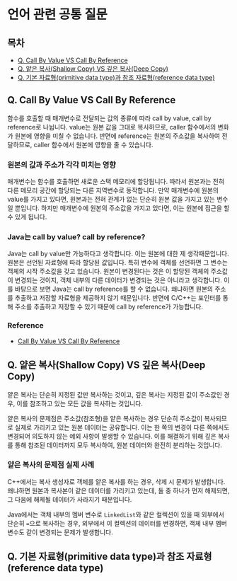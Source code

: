 # 언어 관련 공통 질문

## 목차
- [Q. Call By Value VS Call By Reference](#q-call-by-value-vs-call-by-reference)
- [Q. 얕은 복사(Shallow Copy) VS 깊은 복사(Deep Copy)](#q-얕은-복사shallow-copy-vs-깊은-복사deep-copy)
- [Q. 기본 자료형(primitive data type)과 참조 자료형(reference data type)](#q-기본-자료형primitive-data-type과-참조-자료형reference-data-type)

## Q. Call By Value VS Call By Reference
함수를 호출할 때 매개변수로 전달되는 값의 종류에 따라 call by value, call by reference로 나뉩니다. value는 원본 값을 그대로 복사하므로, caller 함수에서의 변화가 원본에 영향을 미칠 수 없습니다. 반면에 reference는 원본의 주소값을 복사하여 전달하므로, caller 함수에서 원본에 영향을 줄 수 있습니다.

### 원본의 값과 주소가 각각 미치는 영향
매개변수는 함수를 호출하면 새로운 스택 메모리에 할당됩니다. 따라서 원본과는 전혀 다른 메모리 공간에 할당되는 다른 지역변수로 동작합니다. 만약 매개변수에 원본의 value를 가지고 있다면, 원본과는 전혀 관계가 없는 단순히 원본 값을 가지고 있는 변수일 뿐입니다. 하지만 매개변수에 원본의 주소값을 가지고 있다면, 이는 원본에 접근을 할 수 있게 됩니다.

### Java는 call by value? call by reference?
Java는 call by value만 가능하다고 생각합니다. 이는 원본에 대한 제 생각때문입니다. 원본은 선언된 자료형에 따라 할당된 값입니다. 특히 변수에 객체를 선언하면 그 변수는 객체의 시작 주소값을 갖고 있습니다. 원본이 변경된다는 것은 이 할당된 객체의 주소값이 변경되는 것이지, 객체 내부의 다른 데이터가 변경되는 것은 아니라고 생각합니다. 이를 바탕으로 보면 Java는 call by reference를 할 수 없습니다. 왜냐하면 원본의 주소를 추출하고 저장할 자료형을 제공하지 않기 때문입니다. 반면에 C/C++는 포인터를 통해 주소를 추출하고 저장할 수 있기 때문에 call by reference가 가능합니다.

### Reference
- [Call By Value VS Call By Reference](https://velog.io/@codemcd/Call-By-Value-VS-Call-By-Reference)


## Q. 얕은 복사(Shallow Copy) VS 깊은 복사(Deep Copy)
얕은 복사는 단순히 지정된 값만 복사하는 것이고, 깊은 복사는 지정된 값이 주소값인 경우, 이를 참조하고 있는 모든 값을 복사하는 것입니다.

얕은 복사의 문제점은 주소값(참조형)을 얕은 복사하는 경우 단순히 주소값이 복사되므로 실제로 가리키고 있는 원본 데이터는 공유합니다. 이는 한 쪽의 변경이 다른 쪽에서도 변경되어 의도하지 않는 예외 사항이 발생할 수 있습니다. 이를 해결하기 위해 깊은 복사를 통해 참조된 데이터까지 모두 복사하여, 원본 데이터와 완전히 분리하는 것입니다.

### 얕은 복사의 문제점 실제 사례
C++에서는 복사 생성자로 객체를 얕은 복사를 하는 경우, 삭제 시 문제가 발생합니다. 왜냐하면 원본과 복사본이 같은 데이터를 가리키고 있는데, 둘 중 하나가 먼저 해제되면, 그 다음에 해제될 데이터가 사라지기 때문입니다.

Java에서는 객체 내부의 멤버 변수로 `LinkedList`와 같은 컬렉션이 있을 때 외부에서 단순히 `=`으로 복사하는 경우, 외부에서 이 컬렉션의 데이터를 변경하면, 객체 내부 멤버 변수도 같이 변경되는 문제가 발생합니다.


## Q. 기본 자료형(primitive data type)과 참조 자료형(reference data type)